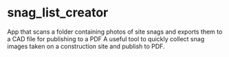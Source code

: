 # snag_list_creator
App that scans a folder containing photos of site snags and exports them to a CAD file for publishing to a PDF
A useful tool to quickly collect snag images taken on a construction site and publish to PDF.
